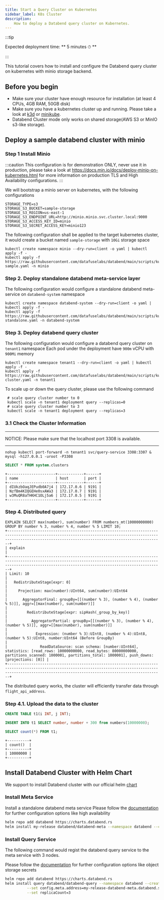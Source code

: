 ```yaml
---
title: Start a Query Cluster on Kubernetes
sidebar_label: K8s Cluster
description:
    How to deploy a Databend query cluster on Kubernetes.
---
```


:::tip

Expected deployment time: ** 5 minutes ⏱ **

:::

This tutorial covers how to install and configure the Databend query cluster on kubernetes with minio storage backend.
## Before you begin

* Make sure your cluster have enough resource for installation (at least 4 CPUs, 4GB RAM, 50GB disk)
* Make sure you have a kubernetes cluster up and running. Please take a look at [k3d](https://k3d.io/v5.3.0/) or [minikube](https://minikube.sigs.k8s.io/docs/start/).
* Databend Cluster mode only works on shared storage(AWS S3 or MinIO s3-like storage).

## Deploy a sample databend cluster with minio

### Step 1 Install Minio
:::caution
This configuration is for demonstration ONLY, never use it in production, please take a look at
https://docs.min.io/docs/deploy-minio-on-kubernetes.html
for more information on production TLS and High Availability configurations.
:::

We will bootstrap a minio server on kubernetes, with the following configurations

```shell title="minio-server-config"
STORAGE_TYPE=s3
STORAGE_S3_BUCKET=sample-storage
STORAGE_S3_REGION=us-east-1
STORAGE_S3_ENDPOINT_URL=http://minio.minio.svc.cluster.local:9000
STORAGE_S3_ACCESS_KEY_ID=minio
STORAGE_S3_SECRET_ACCESS_KEY=minio123
```

The following configuration shall be applied to the target kubernetes cluster, it would create a bucket named `sample-storage` with `10Gi` storage space

```shell title="minio-server-deployment"
kubectl create namespace minio --dry-run=client -o yaml | kubectl apply -f -
kubectl apply -f https://raw.githubusercontent.com/datafuselabs/databend/main/scripts/kubernetes/minio-sample.yaml -n minio
```

### Step 2. Deploy standalone databend meta-service layer

The following configuration would configure a standalone databend meta-service on `databend-system` namespace

```shell title="databend-meta-service-deployment"
kubectl create namespace databend-system --dry-run=client -o yaml | kubectl apply -f -
kubectl apply -f https://raw.githubusercontent.com/datafuselabs/databend/main/scripts/kubernetes/meta-standalone.yaml -n databend-system
```
### Step 3. Deploy databend query cluster

The following configuration would configure a databend query cluster on `tenant1` namespace
Each pod under the deployment have `900m` vCPU with `900Mi` memory
```shell title="databend-query-service-deployment"
kubectl create namespace tenant1 --dry-run=client -o yaml | kubectl apply -f -
kubectl apply -f https://raw.githubusercontent.com/datafuselabs/databend/main/scripts/kubernetes/query-cluster.yaml -n tenant1
```

To scale up or down the query cluster, please use the following command
```shell
 # scale query cluster number to 0
 kubectl scale -n tenant1 deployment query --replicas=0
 # scale query cluster number to 3
 kubectl scale -n tenant1 deployment query --replicas=3
 ```

### 3.1 Check the Cluster Information
***
NOTICE: Please make sure that the localhost port 3308 is available.
***
```shell
nohup kubectl port-forward -n tenant1 svc/query-service 3308:3307 &
mysql -h127.0.0.1 -uroot -P3308
```

```sql
SELECT * FROM system.clusters
```
```
+----------------------+------------+------+
| name                 | host       | port |
+----------------------+------------+------+
| dIUkzbOaqJEPudb0A7j4 | 172.17.0.6 | 9191 |
| NzfBm4KIQGEHe0sxAWa3 | 172.17.0.7 | 9191 |
| w3MuQR8aTHKHC1OLj5a6 | 172.17.0.5 | 9191 |
+----------------------+------------+------+
```

### Step 4. Distributed query

```text
EXPLAIN SELECT max(number), sum(number) FROM numbers_mt(10000000000) GROUP BY number % 3, number % 4, number % 5 LIMIT 10;
+-------------------------------------------------------------------------------------------------------------------------------------------------------------------------------------------------------------------+
| explain                                                                                                                                                                                                           |
+-------------------------------------------------------------------------------------------------------------------------------------------------------------------------------------------------------------------+
| Limit: 10                                                                                                                                                                                                         |
|   RedistributeStage[expr: 0]                                                                                                                                                                                      |
|     Projection: max(number):UInt64, sum(number):UInt64                                                                                                                                                            |
|       AggregatorFinal: groupBy=[[(number % 3), (number % 4), (number % 5)]], aggr=[[max(number), sum(number)]]                                                                                                    |
|         RedistributeStage[expr: sipHash(_group_by_key)]                                                                                                                                                           |
|           AggregatorPartial: groupBy=[[(number % 3), (number % 4), (number % 5)]], aggr=[[max(number), sum(number)]]                                                                                              |
|             Expression: (number % 3):UInt8, (number % 4):UInt8, (number % 5):UInt8, number:UInt64 (Before GroupBy)                                                                                                |
|               ReadDataSource: scan schema: [number:UInt64], statistics: [read_rows: 10000000000, read_bytes: 80000000000, partitions_scanned: 1000001, partitions_total: 1000001], push_downs: [projections: [0]] |
+-------------------------------------------------------------------------------------------------------------------------------------------------------------------------------------------------------------------+
```

The distributed query works, the cluster will efficiently transfer data through `flight_api_address`.

### Step 4.1. Upload the data to the cluster
```sql
CREATE TABLE t1(i INT, j INT);
```

```sql
INSERT INTO t1 SELECT number, number + 300 from numbers(10000000);
```
```sql
SELECT count(*) FROM t1;
```
```
+----------+
| count()  |
+----------+
| 10000000 |
+----------+
```


## Install Databend Cluster with Helm Chart

We support to install Databend cluster with our official helm [chart](https://github.com/datafuselabs/helm-charts)

### Install Meta Service
Install a standalone databend meta service
Please follow the [documentation](https://github.com/datafuselabs/helm-charts/blob/main/charts/databend-meta/values.yaml) for further configuration options like high availability


```bash
helm repo add databend https://charts.databend.rs
helm install my-release databend/databend-meta --namespace databend --create-namespace
```

### Install Query Service

The following command would regist the databend query service to the meta service with 3 nodes.

Please follow the [documentation](https://github.com/datafuselabs/helm-charts/blob/main/charts/databend-query/values.yaml) for further configuration options like object storage secrets 

```bash
helm repo add databend https://charts.databend.rs
helm install query databend/databend-query --namespace databend --create-namespace \
          --set config.meta.address=my-release-databend-meta.databend.svc.cluster.local:9191 \
          --set replicaCount=3 
```